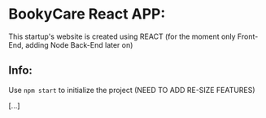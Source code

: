 # BookyCare React APP:

This startup's website is created using REACT (for the moment only Front-End, adding Node Back-End later on)

## Info:

Use ```npm start``` to initialize the project (NEED TO ADD RE-SIZE FEATURES)

[...]

